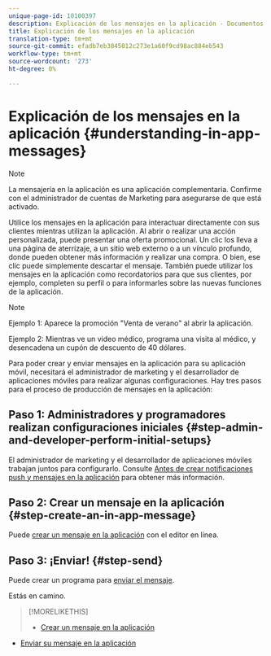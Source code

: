 ```yaml
---
unique-page-id: 10100397
description: Explicación de los mensajes en la aplicación - Documentos de marketing - Documentación del producto
title: Explicación de los mensajes en la aplicación
translation-type: tm+mt
source-git-commit: efadb7eb3845012c273e1a60f9cd98ac884eb543
workflow-type: tm+mt
source-wordcount: '273'
ht-degree: 0%

---
```



# Explicación de los mensajes en la aplicación {#understanding-in-app-messages}

>[!NOTE]
>
>La mensajería en la aplicación es una aplicación complementaria. Confirme con el administrador de cuentas de Marketing para asegurarse de que está activado.

Utilice los mensajes en la aplicación para interactuar directamente con sus clientes mientras utilizan la aplicación. Al abrir o realizar una acción personalizada, puede presentar una oferta promocional. Un clic los lleva a una página de aterrizaje, a un sitio web externo o a un vínculo profundo, donde pueden obtener más información y realizar una compra. O bien, ese clic puede simplemente descartar el mensaje.  También puede utilizar los mensajes en la aplicación como recordatorios para que sus clientes, por ejemplo, completen su perfil o para informarles sobre las nuevas funciones de la aplicación.

>[!NOTE]
>
>Ejemplo 1: Aparece la promoción &quot;Venta de verano&quot; al abrir la aplicación.
>
>Ejemplo 2: Mientras ve un video médico, programa una visita al médico, y desencadena un cupón de descuento de 40 dólares.

Para poder crear y enviar mensajes en la aplicación para su aplicación móvil, necesitará el administrador de marketing y el desarrollador de aplicaciones móviles para realizar algunas configuraciones.  Hay tres pasos para el proceso de producción de mensajes en la aplicación:

## Paso 1: Administradores y programadores realizan configuraciones iniciales {#step-admin-and-developer-perform-initial-setups}

El administrador de marketing y el desarrollador de aplicaciones móviles trabajan juntos para configurarlo. Consulte [Antes de crear notificaciones push y mensajes en la aplicación](/help/marketo/product-docs/mobile-marketing/admin/before-you-create-push-notifications-and-in-app-messages.md) para obtener más información.

## Paso 2: Crear un mensaje en la aplicación {#step-create-an-in-app-message}

Puede [crear un mensaje en la aplicación](http://docs.marketo.com/display/docs/create+an+in-app+message) con el editor en línea.

## Paso 3: ¡Enviar! {#step-send}

Puede crear un programa para [enviar el mensaje](http://docs.marketo.com/display/docs/send+your+in-app+message).

Estás en camino.

>[!MORELIKETHIS]
>
>* [Crear un mensaje en la aplicación](http://docs.marketo.com/display/docs/create+an+in-app+message)
   >
   >
* [Enviar su mensaje en la aplicación](http://docs.marketo.com/display/docs/send+your+in-app+message)

